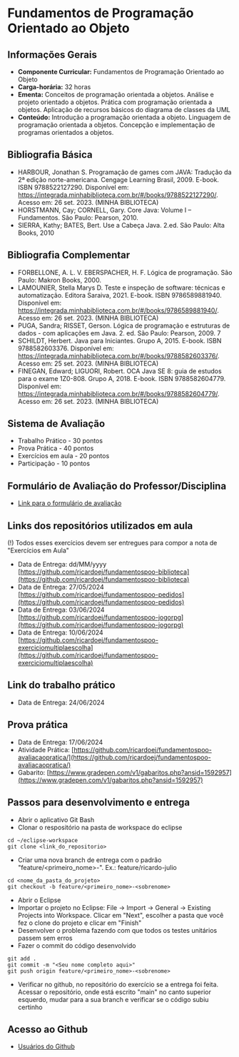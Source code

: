 # Fundamentos de Programação Orientado ao Objeto

## Informações Gerais
- **Componente Curricular:** Fundamentos de Programação Orientado ao Objeto
- **Carga-horária:** 32 horas
- **Ementa:** Conceitos de programação orientada a objetos. Análise e projeto orientado a objetos. Prática com programação orientada a objetos. Aplicação de recursos básicos do diagrama de classes da UML
- **Conteúdo:** Introdução a programação orientada a objeto. Linguagem de programação orientada a objetos. Concepção e implementação de programas orientados a objetos.

## Bibliografia Básica
- HARBOUR, Jonathan S. Programação de games com JAVA: Tradução da 2ª edição norte-americana. Cengage Learning Brasil, 2009. E-book. ISBN 9788522127290. Disponível em: https://integrada.minhabiblioteca.com.br/#/books/9788522127290/. Acesso em: 26 set. 2023. (MINHA BIBLIOTECA)
- HORSTMANN, Cay; CORNELL, Gary. Core Java: Volume I – Fundamentos. São Paulo: Pearson, 2010. 
- SIERRA, Kathy; BATES, Bert. Use a Cabeça Java. 2.ed. São Paulo: Alta Books, 2010 

## Bibliografia Complementar
- FORBELLONE, A. L. V. EBERSPACHER, H. F. Lógica de programação. São Paulo: Makron Books, 2000. 
- LAMOUNIER, Stella Marys D. Teste e inspeção de software: técnicas e automatização. Editora Saraiva, 2021. E-book. ISBN 9786589881940. Disponível em: https://integrada.minhabiblioteca.com.br/#/books/9786589881940/. Acesso em: 26 set. 2023. (MINHA BIBLIOTECA)
- PUGA, Sandra; RISSET, Gerson. Lógica de programação e estruturas de dados - com aplicações em Java. 2. ed. São Paulo: Pearson, 2009. 7 
- SCHILDT, Herbert. Java para Iniciantes. Grupo A, 2015. E-book. ISBN 9788582603376. Disponível em: https://integrada.minhabiblioteca.com.br/#/books/9788582603376/. Acesso em: 25 set. 2023. (MINHA BIBLIOTECA)
- FINEGAN, Edward; LIGUORI, Robert. OCA Java SE 8: guia de estudos para o exame 1Z0-808. Grupo A, 2018. E-book. ISBN 9788582604779. Disponível em: https://integrada.minhabiblioteca.com.br/#/books/9788582604779/. Acesso em: 26 set. 2023. (MINHA BIBLIOTECA)

## Sistema de Avaliação
- Trabalho Prático - 30 pontos
- Prova Prática - 40 pontos
- Exercícios em aula - 20 pontos
- Participação - 10 pontos

## Formulário de Avaliação do Professor/Disciplina
- [Link para o formulário de avaliação](https://forms.gle/VsXj3GuBgqW8aMTm6)

## Links dos repositórios utilizados em aula
(!) Todos esses exercícios devem ser entregues para compor a nota de "Exercícios em Aula"
- Data de Entrega: dd/MM/yyyy [https://github.com/ricardoej/fundamentospoo-biblioteca](https://github.com/ricardoej/fundamentospoo-biblioteca)
- Data de Entrega: 27/05/2024 [https://github.com/ricardoej/fundamentospoo-pedidos](https://github.com/ricardoej/fundamentospoo-pedidos)
- Data de Entrega: 03/06/2024 [https://github.com/ricardoej/fundamentospoo-jogorpg](https://github.com/ricardoej/fundamentospoo-jogorpg)
- Data de Entrega: 10/06/2024 [https://github.com/ricardoej/fundamentospoo-exerciciomultiplaescolha](https://github.com/ricardoej/fundamentospoo-exerciciomultiplaescolha)

## Link do trabalho prático
- Data de Entrega: 24/06/2024

## Prova prática
- Data de Entrega: 17/06/2024
- Atividade Prática: [https://github.com/ricardoej/fundamentospoo-avaliacaopratica/](https://github.com/ricardoej/fundamentospoo-avaliacaopratica/)
- Gabarito: [https://www.gradepen.com/v1/gabaritos.php?ansid=1592957](https://www.gradepen.com/v1/gabaritos.php?ansid=1592957)

## Passos para desenvolvimento e entrega
- Abrir o aplicativo Git Bash
- Clonar o respositório na pasta de workspace do eclipse
```
cd ~/eclipse-workspace
git clone <link_do_repositorio>
```
- Criar uma nova branch de entrega com o padrão "feature/<primeiro_nome>-<sobrenome>". Ex.: feature/ricardo-julio
```
cd <nome_da_pasta_do_projeto>
git checkout -b feature/<primeiro_nome>-<sobrenome>
```
- Abrir o Eclipse
- Importar o projeto no Eclipse: File -> Import -> General -> Existing Projects into Workspace. Clicar em "Next", escolher a pasta que você fez o clone do projeto e clicar em "Finish"
- Desenvolver o problema fazendo com que todos os testes unitários passem sem erros
- Fazer o commit do código desenvolvido
```
git add .
git commit -m "<Seu nome completo aqui>"
git push origin feature/<primeiro_nome>-<sobrenome>
```
- Verificar no github, no repositório do exercício se a entrega foi feita. Acessar o repositório, onde está escrito "main" no canto superior esquerdo, mudar para a sua branch e verificar se o código subiu certinho

## Acesso ao Github
- [Usuários do Github](https://docs.google.com/spreadsheets/d/15cFrSpxbKLxXWQziItoSzXImc_omgdXRky8rcm4pYBA/edit?usp=sharing)
